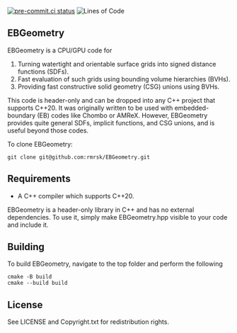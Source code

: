 <!--
SPDX-FileCopyrightText: 2025 Robert Marskar

SPDX-License-Identifier: LGPL-3.0-or-later
-->

[![pre-commit.ci status](https://results.pre-commit.ci/badge/github/EBGeometry/EBGeometry-dev/main.svg)](https://results.pre-commit.ci/latest/github/EBGeometry/EBGeometry-dev/main)
![Lines of Code](https://img.shields.io/endpoint?url=https://raw.githubusercontent.com/EBGeometry/EBGeometry-dev/main/.github/badges/loc.json)

## EBGeometry

EBGeometry is a CPU/GPU code for

1. Turning watertight and orientable surface grids into signed distance functions (SDFs).
2. Fast evaluation of such grids using bounding volume hierarchies (BVHs).
3. Providing fast constructive solid geometry (CSG) unions using BVHs. 

This code is header-only and can be dropped into any C++ project that supports C++20.
It was originally written to be used with embedded-boundary (EB) codes like Chombo or AMReX.
However, EBGeometry provides quite general SDFs, implicit functions, and CSG unions, and is useful beyond those codes. 

To clone EBGeometry:

    git clone git@github.com:rmrsk/EBGeometry.git
	
## Requirements

* A C++ compiler which supports C++20.

EBGeometry is a header-only library in C++ and has no external dependencies.
To use it, simply make EBGeometry.hpp visible to your code and include it.	
	
## Building

To build EBGeometry, navigate to the top folder and perform the following

```
cmake -B build
cmake --build build
```

License
-------

See LICENSE and Copyright.txt for redistribution rights. 
